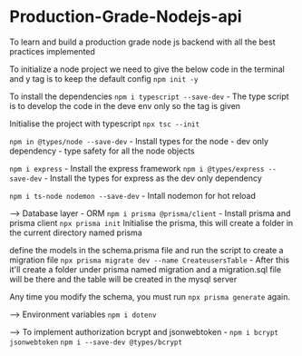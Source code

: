 # Production-Grade-Nodejs-api
To learn and build a production grade node js backend with all the best practices implemented

To initialize a node project we need to give the below code in the terminal and y tag is to keep the default config
`npm init -y`

To install the dependencies
`npm i typescript --save-dev` - The type script is to develop the code in the deve env only so the tag is given

Initialise the project with typescript
`npx tsc --init`

`npm in @types/node --save-dev` - Install types for the node - dev only dependency - type safety for all the node objects

`npm i express` - Install the express framework
`npm i @types/express --save-dev` - Install the types for express as the dev only dependency

`npm i ts-node nodemon --save-dev` - Intall nodemon for hot reload

--> Database layer - ORM
`npm i prisma @prisma/client` - Install prisma and prisma client
`npx prisma init` Initialise the prisma, this will create a folder in the current directory named prisma

define the models in the schema.prisma file and run the script to create a migration file
`npx prisma migrate dev --name CreateusersTable` - After this it'll create a folder under prisma named migration and a migration.sql file will be there and the table will be created in the mysql server

Any time you modify the schema, you must run `npx prisma generate` again.

--> Environment variables
`npm i dotenv`

--> To implement authorization
    bcrypt and jsonwebtoken - `npm i bcrypt jsonwebtoken`
    `npm i --save-dev @types/bcrypt`
